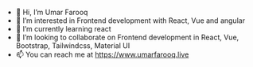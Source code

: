 - 👋 Hi, I’m Umar Farooq
- 👀 I’m interested in Frontend development with React, Vue and angular
- 🌱 I’m currently learning react
- 💞️ I’m looking to collaborate on Frontend development in React, Vue, Bootstrap, Tailwindcss, Material UI
- 📫 You can reach me at https://www.umarfarooq.live

<!---
rana-umer99/rana-umer99 is a ✨ special ✨ repository because its `README.md` (this file) appears on your GitHub profile.
You can click the Preview link to take a look at your changes.
--->
